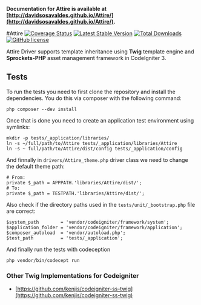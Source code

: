 **Documentation for Attire is available at [http://davidsosavaldes.github.io/Attire/](http://davidsosavaldes.github.io/Attire/).**

#Attire [![Coverage Status](https://coveralls.io/repos/github/davidsosavaldes/Attire/badge.svg?branch=3.0-stable)](https://coveralls.io/github/davidsosavaldes/Attire?branch=3.0-stable) [![Latest Stable Version](https://poser.pugx.org/dsv/attire/v/stable)](https://packagist.org/packages/dsv/attire) [![Total Downloads](https://poser.pugx.org/dsv/attire/downloads)](https://packagist.org/packages/dsv/attire) [![GitHub license](https://img.shields.io/badge/license-MIT-blue.svg)](https://raw.githubusercontent.com/davidsosavaldes/Attire/develop/LICENSE)

Attire Driver supports template inheritance using **Twig** template engine and **Sprockets-PHP** asset management framework in CodeIgniter 3.
 
## Tests

To run the tests you need to first clone the repository and install the dependencies. You do this via composer with the following command:

	php composer --dev install

Once that is done you need to create an application test environment using symlinks:

	mkdir -p tests/_application/libraries/
	ln -s ~/full/path/to/Attire tests/_application/libraries/Attire
	ln -s ~	full/path/to/Attire/dist/config tests/_application/config

And finnally in `drivers/Attire_theme.php` driver class we need to change the default theme path:
	
	# From:
	private $_path = APPPATH.'libraries/Attire/dist/';
	# To:
	private $_path = TESTPATH.'libraries/Attire/dist/';

Also check if the directory paths used in the `tests/unit/_bootstrap.php` file are correct:

	$system_path        = 'vendor/codeigniter/framework/system';
	$application_folder = 'vendor/codeigniter/framework/application';
	$composer_autoload  = 'vendor/autoload.php';
	$test_path          = 'tests/_application';

And finally run the tests with codeception

	php vendor/bin/codecept run	

### Other Twig Implementations for Codeigniter

* [https://github.com/kenjis/codeigniter-ss-twig](https://github.com/kenjis/codeigniter-ss-twig)
